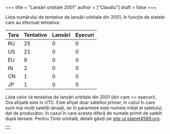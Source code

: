 +++
title = "Lansări orbitale 2001"
author = ["Claudiu"]
draft = false
+++

Lista numărului de tentative de lansări orbitale din 2001, în funcție de statele care au efectuat tentativa:

| Țara | Tentative | Lansări | Eșecuri |
|------|-----------|---------|---------|
| RU   | 25        | 0       | 0       |
| US   | 21        | 0       | 0       |
| EU   | 8         | 0       | 0       |
| IN   | 2         | 0       | 0       |
| CN   | 1         | 0       | 0       |
| JP   | 1         | 0       | 0       |

Lista celor `58` tentative de lansări orbitale din 2001 (din care == eșecuri). Ora afișată este în UTC. Este afișat doar satelitul primar, în cazul în care sunt mai mulți sateliți lansați, iar în paranteze este numele inițial al satelului, dat de producător, în cazul în care acesta diferă de numele primit de satelit după lansare. Pentru _Ținta_ orbitală, detalii găsiți pe [site-ul planet4589.org](https://planet4589.org/space/log/orbcat.html).

|  |
|--|
|  |